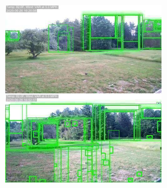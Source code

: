 ![20200626-161944-164949](in/20200626/20200626-161944-164949_0_.jpg)
![20200626-164954-171959](in/20200626/20200626-164954-171959_0_.jpg)
